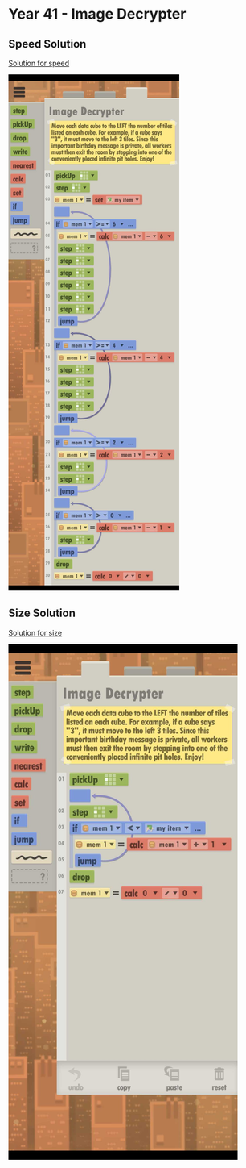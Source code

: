 # Year 41 - Image Decrypter

## Speed Solution

[Solution for speed](speedSolution.txt)

![Solution for speed](speedSolution.JPEG "Year 41 - Speed")

## Size Solution

[Solution for size](sizeSolution.txt)

![Solution for size](sizeSolution.JPEG "Year 41 - Size")
